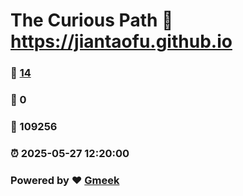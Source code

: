 # The Curious Path :link: https://jiantaofu.github.io 
### :page_facing_up: [14](https://jiantaofu.github.io/tag.html) 
### :speech_balloon: 0 
### :hibiscus: 109256 
### :alarm_clock: 2025-05-27 12:20:00 
### Powered by :heart: [Gmeek](https://github.com/Meekdai/Gmeek)
